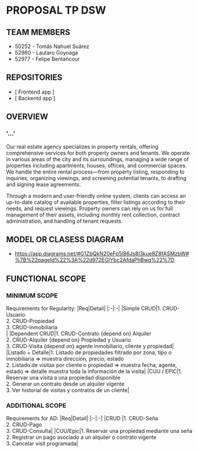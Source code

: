 # PROPOSAL TP DSW



## TEAM MEMBERS
* 50252 - Tomás Nahuel Suárez
* 52960 - Lautaro Goyoaga
* 52977 - Felipe Bentancour



## REPOSITORIES
* [ Frontend app ]
* [ Backentd app ]



## OVERVIEW

### '...'

Our real estate agency specializes in property rentals, offering comprehensive services for both property owners and tenants. We operate in various areas of the city and its surroundings, managing a wide range of properties including apartments, houses, offices, and commercial spaces. We handle the entire rental process—from property listing, responding to inquiries, organizing viewings, and screening potential tenants, to drafting and signing lease agreements.

Through a modern and user-friendly online system, clients can access an up-to-date catalog of available properties, filter listings according to their needs, and request viewings. Property owners can rely on us for full management of their assets, including monthly rent collection, contract administration, and handling of tenant requests.



## MODEL OR CLASESS DIAGRAM
* https://app.diagrams.net/#G1ZbQkN20eFp5l86Js8l3kue8Z8fASMzbW#%7B%22pageId%22%3A%22d972EGIYbc2AfdaPhBwq%22%7D



## FUNCTIONAL SCOPE

### MINIMUM SCOPE
Requirements for Regularity:
|Req|Detail|
|:-|:-|
|Simple CRUD|1. CRUD-Usuario<br>2. CRUD-Propiedad<br>3. CRUD-Inmobiliaria<br>|
|Dependent CRUD|1. CRUD-Contrato {depend on} Alquiler<br>2. CRUD-Alquiler {depend on} Propiedad y Usuario<br>3. CRUD-Visita {depend on} agente inmobiliario, cliente y propiedad|
|Listado + Detalle|1. Listado de propiedades filtrado por zona, tipo o inmobiliaria => muestra dirección, precio, estado<br>2. Listado de visitas por cliente o propiedad => muestra fecha, agente, estado => detalle muestra toda la información de la visita|
|CUU / EPIC|1. Reservar una visita a una propiedad disponible<br>2. Generar un contrato desde un alquiler vigente<br>3. Ver historial de visitas y contratos de un cliente|


### ADDITIONAL SCOPE
Requirements for AD:
|Req|Detail|
|:-|:-|
|CRUD |1. CRUD-Seña<br>2. CRUD-Pago<br>3. CRUD-Consulta|
|CUU/Epic|1. Reservar una propiedad mediante una seña<br>2. Registrar un pago asociado a un alquiler o contrato vigente<br>3. Cancelar visit programada|
